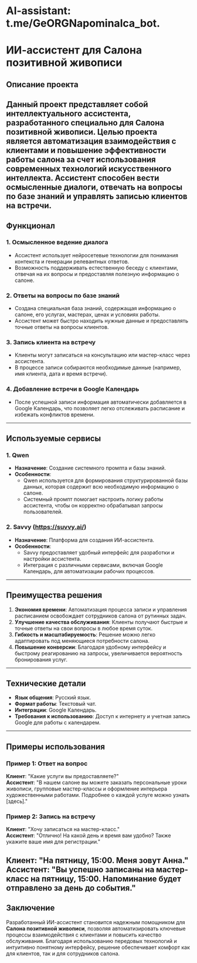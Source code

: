 # AI-assistant: t.me/GeORGNapominalca_bot.

# ИИ-ассистент для Салона позитивной живописи

## Описание проекта

Данный проект представляет собой интеллектуального ассистента, разработанного специально для **Салона позитивной живописи**. Целью проекта является автоматизация взаимодействия с клиентами и повышение эффективности работы салона за счет использования современных технологий искусственного интеллекта. Ассистент способен вести осмысленные диалоги, отвечать на вопросы по базе знаний и управлять записью клиентов на встречи.
---
## Функционал
### 1. **Осмысленное ведение диалога**
   - Ассистент использует нейросетевые технологии для понимания контекста и генерации релевантных ответов.
   - Возможность поддерживать естественную беседу с клиентами, отвечая на их вопросы и предоставляя полезную информацию о салоне.

### 2. **Ответы на вопросы по базе знаний**
   - Создана специальная база знаний, содержащая информацию о салоне, его услугах, мастерах, ценах и условиях работы.
   - Ассистент может быстро находить нужные данные и предоставлять точные ответы на вопросы клиентов.

### 3. **Запись клиента на встречу**
   - Клиенты могут записаться на консультацию или мастер-класс через ассистента.
   - В процессе записи собираются необходимые данные (например, имя клиента, дата и время встречи).

### 4. **Добавление встречи в Google Календарь**
   - После успешной записи информация автоматически добавляется в Google Календарь, что позволяет легко отслеживать расписание и избежать конфликтов времени.
---
## Используемые сервисы
### 1. **Qwen**
   - **Назначение**: Создание системного промпта и базы знаний.
   - **Особенности**:
     - Qwen используется для формирования структурированной базы данных, которая содержит всю необходимую информацию о салоне.
     - Системный промпт помогает настроить логику работы ассистента, чтобы он корректно обрабатывал запросы пользователей.

### 2. **Savvy (https://suvvy.ai/)**
   - **Назначение**: Платформа для создания ИИ-ассистента.
   - **Особенности**:
     - Savvy предоставляет удобный интерфейс для разработки и настройки ассистента.
     - Интеграция с различными сервисами, включая Google Календарь, для автоматизации рабочих процессов.
---
## Преимущества решения
1. **Экономия времени**: Автоматизация процесса записи и управления расписанием освобождает сотрудников салона от рутинных задач.
2. **Улучшение качества обслуживания**: Клиенты получают быстрые и точные ответы на свои вопросы в любое время суток.
3. **Гибкость и масштабируемость**: Решение можно легко адаптировать под меняющиеся потребности салона.
4. **Повышение конверсии**: Благодаря удобному интерфейсу и быстрому реагированию на запросы, увеличивается вероятность бронирования услуг.
---
## Технические детали
- **Язык общения**: Русский язык.
- **Формат работы**: Текстовый чат.
- **Интеграции**: Google Календарь.
- **Требования к использованию**: Доступ к интернету и учетная запись Google для работы с календарем.
---
## Примеры использования

### Пример 1: Ответ на вопрос
**Клиент**: "Какие услуги вы предоставляете?"  
**Ассистент**: "В нашем салоне вы можете заказать персональные уроки живописи, групповые мастер-классы и оформление интерьера художественными работами. Подробнее о каждой услуге можно узнать [здесь]."

### Пример 2: Запись на встречу
**Клиент**: "Хочу записаться на мастер-класс."  
**Ассистент**: "Отлично! На какой день и время вам удобно? Также укажите ваше имя для регистрации."  

**Клиент**: "На пятницу, 15:00. Меня зовут Анна."  
**Ассистент**: "Вы успешно записаны на мастер-класс на пятницу, 15:00. Напоминание будет отправлено за день до события."
---

## Заключение
Разработанный ИИ-ассистент становится надежным помощником для **Салона позитивной живописи**, позволяя автоматизировать ключевые процессы взаимодействия с клиентами и повысить качество обслуживания. Благодаря использованию передовых технологий и интуитивно понятному интерфейсу, решение обеспечивает комфорт как для клиентов, так и для сотрудников салона.
